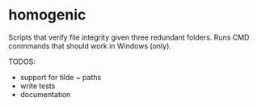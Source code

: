 # homogenic
Scripts that verify file integrity given three redundant folders.
Runs CMD conmmands that should work in Windows (only).

TODOS:
- support for tilde ~ paths
- write tests
- documentation
